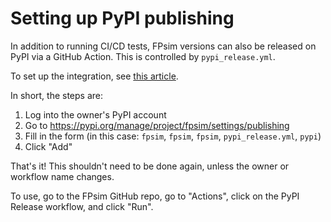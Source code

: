 # Setting up PyPI publishing

In addition to running CI/CD tests, FPsim versions can also be released on PyPI via a GitHub Action. This is controlled by `pypi_release.yml`.

To set up the integration, see [this article](https://packaging.python.org/en/latest/guides/publishing-package-distribution-releases-using-github-actions-ci-cd-workflows/).

In short, the steps are:
1. Log into the owner's PyPI account
2. Go to https://pypi.org/manage/project/fpsim/settings/publishing
3. Fill in the form (in this case: `fpsim`, `fpsim`, `fpsim`, `pypi_release.yml`, `pypi`)
4. Click "Add"

That's it! This shouldn't need to be done again, unless the owner or workflow name changes.

To use, go to the FPsim GitHub repo, go to "Actions", click on the PyPI Release workflow, and click "Run".